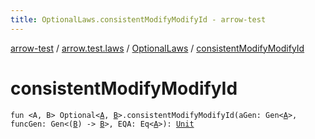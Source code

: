 ```yaml
---
title: OptionalLaws.consistentModifyModifyId - arrow-test
---
```


[arrow-test](../../index.html) / [arrow.test.laws](../index.html) / [OptionalLaws](index.html) / [consistentModifyModifyId](./consistent-modify-modify-id.html)

# consistentModifyModifyId

`fun <A, B> Optional<`[`A`](consistent-modify-modify-id.html#A)`, `[`B`](consistent-modify-modify-id.html#B)`>.consistentModifyModifyId(aGen: Gen<`[`A`](consistent-modify-modify-id.html#A)`>, funcGen: Gen<(`[`B`](consistent-modify-modify-id.html#B)`) -> `[`B`](consistent-modify-modify-id.html#B)`>, EQA: Eq<`[`A`](consistent-modify-modify-id.html#A)`>): `[`Unit`](https://kotlinlang.org/api/latest/jvm/stdlib/kotlin/-unit/index.html)